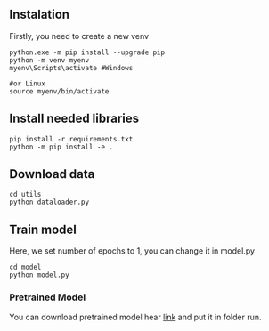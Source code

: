 

## Instalation
Firstly, you need to create a new venv
```
python.exe -m pip install --upgrade pip
python -m venv myenv
myenv\Scripts\activate #Windows

#or Linux
source myenv/bin/activate
```

## Install needed libraries
```
pip install -r requirements.txt
python -m pip install -e .
```

## Download data
```
cd utils
python dataloader.py
```

## Train model
Here, we set number of epochs to 1, you can change it in model.py
```
cd model
python model.py
```

### Pretrained Model
You can download pretrained model hear [link](https://www.kaggle.com/code/tuanphong27/mhudung/output) and put it in folder run.





